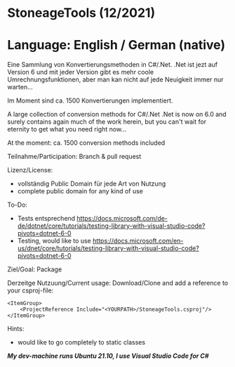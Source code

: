 # StoneageTools (12/2021)
# Language: English / German (native)
Eine Sammlung von Konvertierungsmethoden in C#/.Net. .Net ist jezt auf Version 6 und mit jeder Version gibt es mehr coole Umrechnungsfunktionen, aber man kan nicht auf jede Neuigkeit immer nur warten...

Im Moment sind ca. 1500 Konvertierungen implementiert.

A large collection of conversion methods for C#/.Net .Net is now on 6.0 and surely contains again much of the work herein, but you can't wait for eternity to get what you need right now...

At the moment: ca. 1500 conversion methods included

Teilnahme/Participation: Branch & pull request

Lizenz/License: 
- vollständig Public Domain für jede Art von Nutzung
- complete public domain for any kind of use


To-Do:
- Tests entsprechend https://docs.microsoft.com/de-de/dotnet/core/tutorials/testing-library-with-visual-studio-code?pivots=dotnet-6-0
- Testing, would like to use https://docs.microsoft.com/en-us/dnet/core/tutorials/testing-library-with-visual-studio-code?pivots=dotnet-6-0

Ziel/Goal: Package

Derzeitge Nutzuung/Current usage: Download/Clone and add a reference to your csproj-file:
```
<ItemGroup>
    <ProjectReference Include="<YOURPATH>/StoneageTools.csproj"/>
</ItemGroup>
```

Hints:
- would like to go completely to static classes

***My dev-machine runs Ubuntu 21.10, I use Visual Studio Code for C#***
